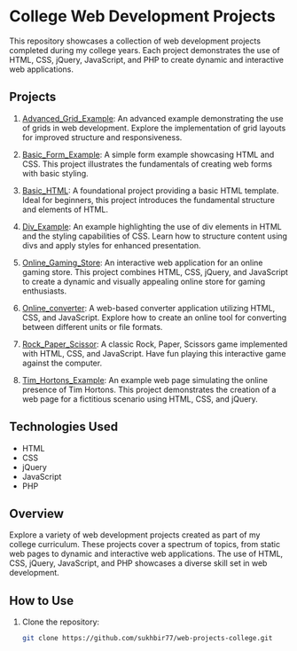 # College Web Development Projects

This repository showcases a collection of web development projects completed during my college years. Each project demonstrates the use of HTML, CSS, jQuery, JavaScript, and PHP to create dynamic and interactive web applications.

## Projects

1. [Advanced_Grid_Example](./Advanced_Grid_Example): An advanced example demonstrating the use of grids in web development. Explore the implementation of grid layouts for improved structure and responsiveness.

2. [Basic_Form_Example](./Basic_Form_Example): A simple form example showcasing HTML and CSS. This project illustrates the fundamentals of creating web forms with basic styling.

3. [Basic_HTML](./Basic_HTML): A foundational project providing a basic HTML template. Ideal for beginners, this project introduces the fundamental structure and elements of HTML.

4. [Div_Example](./Div_Example): An example highlighting the use of div elements in HTML and the styling capabilities of CSS. Learn how to structure content using divs and apply styles for enhanced presentation.

5. [Online_Gaming_Store](./Online_Gaming_Store): An interactive web application for an online gaming store. This project combines HTML, CSS, jQuery, and JavaScript to create a dynamic and visually appealing online store for gaming enthusiasts.

6. [Online_converter](./Online_converter): A web-based converter application utilizing HTML, CSS, and JavaScript. Explore how to create an online tool for converting between different units or file formats.

7. [Rock_Paper_Scissor](./Rock_Paper_Scissor): A classic Rock, Paper, Scissors game implemented with HTML, CSS, and JavaScript. Have fun playing this interactive game against the computer.

8. [Tim_Hortons_Example](./Tim_Hortons_Example): An example web page simulating the online presence of Tim Hortons. This project demonstrates the creation of a web page for a fictitious scenario using HTML, CSS, and jQuery.

## Technologies Used

- HTML
- CSS
- jQuery
- JavaScript
- PHP

## Overview

Explore a variety of web development projects created as part of my college curriculum. These projects cover a spectrum of topics, from static web pages to dynamic and interactive web applications. The use of HTML, CSS, jQuery, JavaScript, and PHP showcases a diverse skill set in web development.

## How to Use

1. Clone the repository:

   ```bash
   git clone https://github.com/sukhbir77/web-projects-college.git
